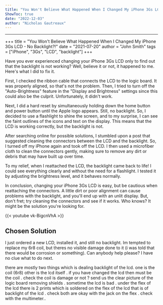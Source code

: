 ```yaml
---
title: "You Won't Believe What Happened When I Changed My iPhone 3Gs LCD - No Backlight?!"
ShowToc: true 
date: "2022-12-03"
author: "Nicholas Gautreaux"
---
```

*****
+++
title = "You Won't Believe What Happened When I Changed My iPhone 3Gs LCD - No Backlight?!"
date = "2021-07-20"
author = "John Smith"
tags = ["iPhone", "3Gs", "LCD", "backlight"]
+++

Have you ever experienced changing your iPhone 3Gs LCD only to find out that the backlight is not working? Well, believe it or not, it happened to me. Here's what I did to fix it.

First, I checked the ribbon cable that connects the LCD to the logic board. It was properly aligned, so that's not the problem. Then, I tried to turn off the "Auto-Brightness" feature in the "Display and Brightness" settings since this could also be the culprit. Unfortunately, it didn't work.

Next, I did a hard reset by simultaneously holding down the home button and power button until the Apple logo appears. Still, no backlight. So, I decided to use a flashlight to shine the screen, and to my surprise, I can see the faint outlines of the icons and text on the display. This means that the LCD is working correctly, but the backlight is not.

After searching online for possible solutions, I stumbled upon a post that suggested cleaning the connectors between the LCD and the backlight. So, I turned off my iPhone again and took off the LCD. I then used a microfiber cloth to clean the connectors gently, making sure to remove any dirt or debris that may have built up over time.

To my relief, when I reattached the LCD, the backlight came back to life! I could see everything clearly and without the need for a flashlight. I tested it by adjusting the brightness level, and it behaves normally.

In conclusion, changing your iPhone 3Gs LCD is easy, but be cautious when reattaching the connectors. A little dirt or poor alignment can cause problems with the backlight, and you'll end up with an unlit display. But, don't fret; try cleaning the connectors and see if it works. Who knows? It might be the solution you're looking for.

{{< youtube vk-BigcnVhA >}} 



## Chosen Solution
 I just ordered a new LCD, installed it, and still no backlight. Im tempted to replace my 6r8 coil, but theres no visible damage done to it (i was told that there would be corrosion or something). Can anybody help please? I have no clue what to do next.

 there are mostly two things which is dealing backlight of the lcd. one is the coil (6r8) other is the lcd itself . if you have changed the lcd then must be the coil . check the coil is damage or not ? send us the clear picture of the logic board removing shields . sometime the lcd is bad . under the flex of the lcd there is 2 prints which is soldered on the flex of the lcd that is of backlight of the lcd . check both are okay with the jack on the flex . check with the multimeter..




